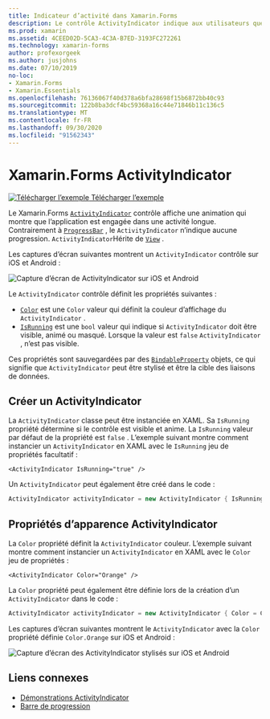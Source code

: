 ```yaml
---
title: Indicateur d’activité dans Xamarin.Forms
description: Le contrôle ActivityIndicator indique aux utilisateurs que l’application est engagée dans une activité de longue durée, sans donner une indication de la progression. Cet article explique comment utiliser un ActivityIndicator en XAML et du code.
ms.prod: xamarin
ms.assetid: 4CEED02D-5CA3-4C3A-B7ED-3193FC272261
ms.technology: xamarin-forms
author: profexorgeek
ms.author: jusjohns
ms.date: 07/10/2019
no-loc:
- Xamarin.Forms
- Xamarin.Essentials
ms.openlocfilehash: 76136067f40d378a6bfa28698f15b6872bb40c93
ms.sourcegitcommit: 122b8ba3dcf4bc59368a16c44e71846b11c136c5
ms.translationtype: MT
ms.contentlocale: fr-FR
ms.lasthandoff: 09/30/2020
ms.locfileid: "91562343"
---
```

# <a name="no-locxamarinforms-activityindicator"></a>Xamarin.Forms ActivityIndicator
[![Télécharger l’exemple](~/media/shared/download.png) Télécharger l’exemple](https://docs.microsoft.com/samples/xamarin/xamarin-forms-samples/userinterface-activityindicatordemos/)

Le Xamarin.Forms [`ActivityIndicator`](xref:Xamarin.Forms.ActivityIndicator) contrôle affiche une animation qui montre que l’application est engagée dans une activité longue. Contrairement à [`ProgressBar`](xref:Xamarin.Forms.ProgressBar) , le `ActivityIndicator` n’indique aucune progression. `ActivityIndicator`Hérite de [`View`](xref:Xamarin.Forms.View) .

Les captures d’écran suivantes montrent un `ActivityIndicator` contrôle sur iOS et Android :

![Capture d’écran de ActivityIndicator sur iOS et Android](activityindicator-images/activityindicators-default.png "Capture d’écran de ActivityIndicator sur iOS et Android")

Le `ActivityIndicator` contrôle définit les propriétés suivantes :

* [`Color`](xref:Xamarin.Forms.ActivityIndicator.Color) est une `Color` valeur qui définit la couleur d’affichage du `ActivityIndicator` .
* [`IsRunning`](xref:Xamarin.Forms.ActivityIndicator.IsRunning) est une `bool` valeur qui indique si `ActivityIndicator` doit être visible, animé ou masqué. Lorsque la valeur est `false` `ActivityIndicator` , n’est pas visible.

Ces propriétés sont sauvegardées par des [`BindableProperty`](xref:Xamarin.Forms.BindableProperty) objets, ce qui signifie que `ActivityIndicator` peut être stylisé et être la cible des liaisons de données.

## <a name="create-an-activityindicator"></a>Créer un ActivityIndicator

La `ActivityIndicator` classe peut être instanciée en XAML. Sa `IsRunning` propriété détermine si le contrôle est visible et anime. La `IsRunning` valeur par défaut de la propriété est `false` . L’exemple suivant montre comment instancier un `ActivityIndicator` en XAML avec le `IsRunning` jeu de propriétés facultatif :

```xaml
<ActivityIndicator IsRunning="true" />
```

Un `ActivityIndicator` peut également être créé dans le code :

```csharp
ActivityIndicator activityIndicator = new ActivityIndicator { IsRunning = true };
```

## <a name="activityindicator-appearance-properties"></a>Propriétés d’apparence ActivityIndicator

La `Color` propriété définit la `ActivityIndicator` couleur. L’exemple suivant montre comment instancier un `ActivityIndicator` en XAML avec le `Color` jeu de propriétés :

```xaml
<ActivityIndicator Color="Orange" />
```

La `Color` propriété peut également être définie lors de la création d’un `ActivityIndicator` dans le code :

```csharp
ActivityIndicator activityIndicator = new ActivityIndicator { Color = Color.Orange };
```

Les captures d’écran suivantes montrent le `ActivityIndicator` avec la `Color` propriété définie `Color.Orange` sur iOS et Android :

![Capture d’écran des ActivityIndicator stylisés sur iOS et Android](activityindicator-images/activityindicators-styled.png "Capture d’écran des ActivityIndicator stylisés sur iOS et Android")

## <a name="related-links"></a>Liens connexes

* [Démonstrations ActivityIndicator](/samples/xamarin/xamarin-forms-samples/userinterface-activityindicatordemos/)
* [Barre de progression](~/xamarin-forms/user-interface/progressbar.md)